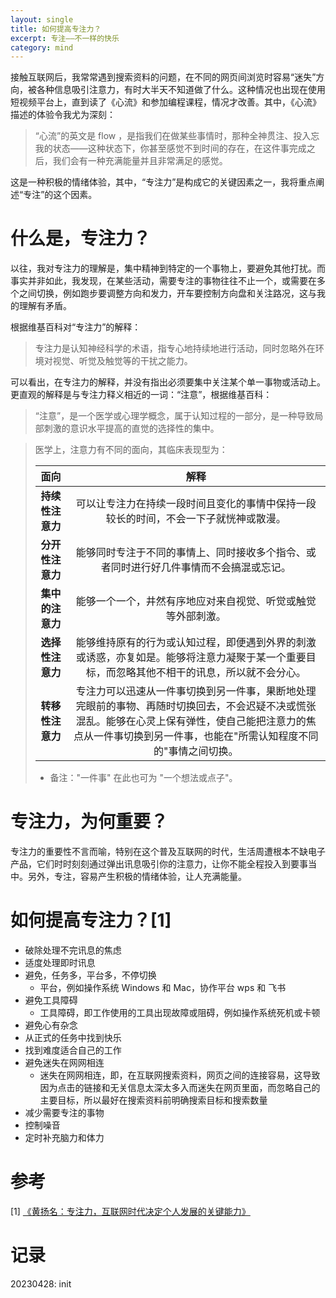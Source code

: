 ```yaml
---
layout: single
title: 如何提高专注力？
excerpt: 专注——不一样的快乐
category: mind
---
```




接触互联网后，我常常遇到搜索资料的问题，在不同的网页间浏览时容易“迷失”方向，被各种信息吸引注意力，有时大半天不知道做了什么。这种情况也出现在使用短视频平台上，直到读了《心流》和参加编程课程，情况才改善。其中，《心流》描述的体验令我尤为深刻：

> “心流”的英文是 flow ，是指我们在做某些事情时，那种全神贯注、投入忘我的状态——这种状态下，你甚至感觉不到时间的存在，在这件事完成之后，我们会有一种充满能量并且非常满足的感觉。

这是一种积极的情绪体验，其中，“专注力”是构成它的关键因素之一，我将重点阐述“专注”的这个因素。



# 什么是，专注力？

以往，我对专注力的理解是，集中精神到特定的一个事物上，要避免其他打扰。而事实并非如此，我发现，在某些活动，需要专注的事物往往不止一个，或需要在多个之间切换，例如跑步要调整方向和发力，开车要控制方向盘和关注路况，这与我的理解有矛盾。

根据维基百科对“专注力”的解释：

> 专注力是认知神经科学的术语，指专心地持续地进行活动，同时忽略外在环境对视觉、听觉及触觉等的干扰之能力。

可以看出，在专注力的解释，并没有指出必须要集中关注某个单一事物或活动上。更直观的解释是与专注力释义相近的一词：“注意”，根据维基百科：

> “注意”，是一个医学或心理学概念，属于认知过程的一部分，是一种导致局部刺激的意识水平提高的直觉的选择性的集中。

> 医学上，注意力有不同的面向，其临床表现型为：
>
> |       面向       |                             解释                             |
> | :--------------: | :----------------------------------------------------------: |
> | **持续性注意力** | 可以让专注力在持续一段时间且变化的事情中保持一段较长的时间，不会一下子就恍神或散漫。 |
> | **分开性注意力** | 能够同时专注于不同的事情上、同时接收多个指令、或者同时进行好几件事情而不会搞混或忘记。 |
> | **集中的注意力** | 能够一个一个，井然有序地应对来自视觉、听觉或触觉等外部刺激。 |
> | **选择性注意力** | 能够维持原有的行为或认知过程，即便遇到外界的刺激或诱惑，亦复如是。能够将注意力凝聚于某一个重要目标，而忽略其他不相干的讯息，所以就不会分心。 |
> | **转移性注意力** | 专注力可以迅速从一件事切换到另一件事，果断地处理完眼前的事物、再随时切换回去，不会迟疑不决或慌张混乱。能够在心灵上保有弹性，使自己能把注意力的焦点从一件事切换到另一件事，也能在"所需认知程度不同的"事情之间切换。 |
>
> - 备注："一件事" 在此也可为 "一个想法或点子"。



# 专注力，为何重要？

专注力的重要性不言而喻，特别在这个普及互联网的时代，生活周遭根本不缺电子产品，它们时时刻刻通过弹出讯息吸引你的注意力，让你不能全程投入到要事当中。另外，专注，容易产生积极的情绪体验，让人充满能量。



# 如何提高专注力？[1]

- 破除处理不完讯息的焦虑
- 适度处理即时讯息
- 避免，任务多，平台多，不停切换
  - 平台，例如操作系统 Windows 和 Mac，协作平台 wps 和 飞书
- 避免工具障碍
  - 工具障碍，即工作使用的工具出现故障或阻碍，例如操作系统死机或卡顿
- 避免心有杂念
- 从正式的任务中找到快乐
- 找到难度适合自己的工作
- 避免迷失在网网相连
  - 迷失在网网相连，即，在互联网搜索资料，网页之间的连接容易，这导致因为点击的链接和无关信息太深太多入而迷失在网页里面，而忽略自己的主要目标，所以最好在搜索资料前明确搜索目标和搜索数量
- 减少需要专注的事物
- 控制噪音
- 定时补充脑力和体力



# 参考

[1] [《黄扬名：专注力，互联网时代决定个人发展的关键能力》](https://mp.weixin.qq.com/s?__biz=MzkxMTE5NDcxMQ==&mid=2247520176&idx=1&sn=87e525ef061c39ea998056ad9213e55e&chksm=c11d2088f66aa99e248893ab90f691800960ffbd5d3475bed731d3482ad310baf4fe3e3dedbe&mpshare=1&scene=24&srcid=03148v1C2MnFhANtzOfp83q2&sharer_sharetime=1678763403464&sharer_shareid=285b65cf7251db3735b5df0fcbd778c9#rd)



# 记录

20230428: init